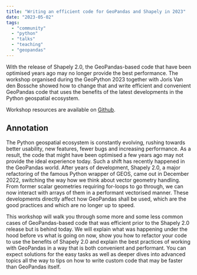 ```yaml
---
title: "Writing an efficient code for GeoPandas and Shapely in 2023"
date: "2023-05-02"
tags:
  - "community"
  - "python"
  - "talks"
  - "teaching"
  - "geopandas"
---
```


With the release of Shapely 2.0, the GeoPandas-based code that have been optimised years ago may no longer provide the best performance. The workshop organised during the GeoPython 2023 together with Joris Van den Bossche showed how to change that and write efficient and convenient GeoPandas code that uses the benefits of the latest developments in the Python geospatial ecosystem.

Workshop resources are available on [Github](https://github.com/martinfleis/efficient-geopandas-workshop).

## Annotation

The Python geospatial ecosystem is constantly evolving, rushing towards better usability, new features, fewer bugs and increasing performance. As a result, the code that might have been optimised a few years ago may not provide the ideal experience today. Such a shift has recently happened in the GeoPandas world. After years of development, Shapely 2.0, a major refactoring of the famous Python wrapper of GEOS, came out in December 2022, switching the way how we think about vector geometry handling. From former scalar geometries requiring for-loops to go through, we can now interact with arrays of them in a performant vectorised manner. These developments directly affect how GeoPandas shall be used, which are the good practices and which are no longer up to speed.

This workshop will walk you through some more and some less common cases of GeoPandas-based code that was efficient prior to the Shapely 2.0 release but is behind today. We will explain what was happening under the hood before vs what is going on now, show you how to refactor your code to use the benefits of Shapely 2.0 and explain the best practices of working with GeoPandas in a way that is both convenient and performant. You can expect solutions for the easy tasks as well as deeper dives into advanced topics all the way to tips on how to write custom code that may be faster than GeoPandas itself.
